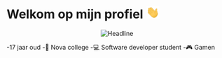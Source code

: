 
<h1 align="left">Welkom op mijn profiel <img src="https://raw.githubusercontent.com/ABSphreak/ABSphreak/master/gifs/Hi.gif" width="30px"> </h1>



<div align=center>
        <img src="https://readme-typing-svg.herokuapp.com?color=%236FDA44&size=32&center=true&vCenter=true&width=600&height=50&lines=Hi+there+I'm+Youssef+%F0%9F%91%8B;Software+Developer+Student;Back-End+Engineer;Problem+Solver;Freelancer;Open-Source+Enthusiast" alt="Headline" />
    </div>

-17 jaar oud
-🏫 Nova college
-💻 Software developer student
-🎮 Gamen 


